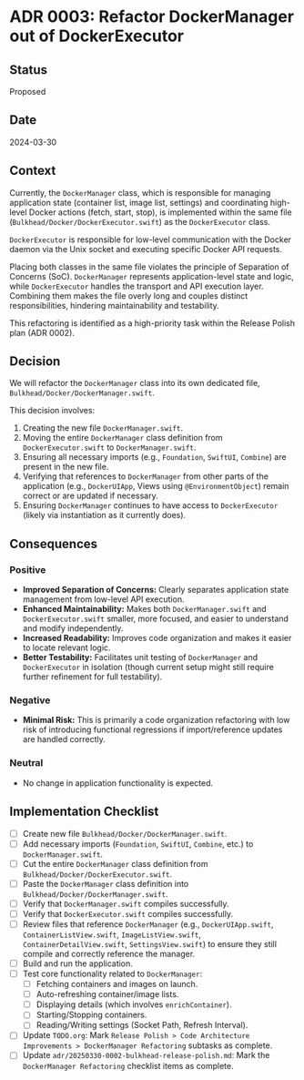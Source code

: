 # ADR 0003: Refactor DockerManager out of DockerExecutor

## Status
Proposed

## Date
2024-03-30

## Context
Currently, the `DockerManager` class, which is responsible for
managing application state (container list, image list, settings) and
coordinating high-level Docker actions (fetch, start, stop), is
implemented within the same file
(`Bulkhead/Docker/DockerExecutor.swift`) as the `DockerExecutor`
class.

`DockerExecutor` is responsible for low-level communication with the
Docker daemon via the Unix socket and executing specific Docker API
requests.

Placing both classes in the same file violates the principle of
Separation of Concerns (SoC). `DockerManager` represents
application-level state and logic, while `DockerExecutor` handles the
transport and API execution layer. Combining them makes the file
overly long and couples distinct responsibilities, hindering
maintainability and testability.

This refactoring is identified as a high-priority task within the
Release Polish plan (ADR 0002).

## Decision
We will refactor the `DockerManager` class into its own dedicated
file, `Bulkhead/Docker/DockerManager.swift`.

This decision involves:
1.  Creating the new file `DockerManager.swift`.
2.  Moving the entire `DockerManager` class definition from
    `DockerExecutor.swift` to `DockerManager.swift`.
3.  Ensuring all necessary imports (e.g., `Foundation`, `SwiftUI`,
    `Combine`) are present in the new file.
4.  Verifying that references to `DockerManager` from other parts of
    the application (e.g., `DockerUIApp`, Views using
    `@EnvironmentObject`) remain correct or are updated if necessary.
5.  Ensuring `DockerManager` continues to have access to
    `DockerExecutor` (likely via instantiation as it currently does).

## Consequences

### Positive
- **Improved Separation of Concerns:** Clearly separates application
  state management from low-level API execution.
- **Enhanced Maintainability:** Makes both `DockerManager.swift` and
  `DockerExecutor.swift` smaller, more focused, and easier to
  understand and modify independently.
- **Increased Readability:** Improves code organization and makes it
  easier to locate relevant logic.
- **Better Testability:** Facilitates unit testing of `DockerManager`
  and `DockerExecutor` in isolation (though current setup might still
  require further refinement for full testability).

### Negative
- **Minimal Risk:** This is primarily a code organization refactoring
  with low risk of introducing functional regressions if
  import/reference updates are handled correctly.

### Neutral
- No change in application functionality is expected.

## Implementation Checklist

- [ ] Create new file `Bulkhead/Docker/DockerManager.swift`.
- [ ] Add necessary imports (`Foundation`, `SwiftUI`, `Combine`, etc.)
      to `DockerManager.swift`.
- [ ] Cut the entire `DockerManager` class definition from
      `Bulkhead/Docker/DockerExecutor.swift`.
- [ ] Paste the `DockerManager` class definition into
      `Bulkhead/Docker/DockerManager.swift`.
- [ ] Verify that `DockerManager.swift` compiles successfully.
- [ ] Verify that `DockerExecutor.swift` compiles successfully.
- [ ] Review files that reference `DockerManager` (e.g.,
      `DockerUIApp.swift`, `ContainerListView.swift`,
      `ImageListView.swift`, `ContainerDetailView.swift`,
      `SettingsView.swift`) to ensure they still compile and correctly
      reference the manager.
- [ ] Build and run the application.
- [ ] Test core functionality related to `DockerManager`:
    - [ ] Fetching containers and images on launch.
    - [ ] Auto-refreshing container/image lists.
    - [ ] Displaying details (which involves `enrichContainer`).
    - [ ] Starting/Stopping containers.
    - [ ] Reading/Writing settings (Socket Path, Refresh Interval).
- [ ] Update `TODO.org`: Mark `Release Polish > Code Architecture
      Improvements > DockerManager Refactoring` subtasks as complete.
- [ ] Update `adr/20250330-0002-bulkhead-release-polish.md`: Mark the
      `DockerManager Refactoring` checklist items as complete.
